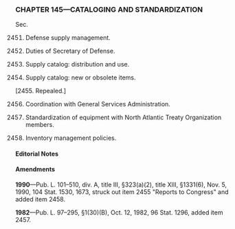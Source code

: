 ### **CHAPTER 145—CATALOGING AND STANDARDIZATION** ###

Sec.

2451. Defense supply management.

2452. Duties of Secretary of Defense.

2453. Supply catalog: distribution and use.

2454. Supply catalog: new or obsolete items.

[2455. Repealed.]

2456. Coordination with General Services Administration.

2457. Standardization of equipment with North Atlantic Treaty Organization members.

2458. Inventory management policies.

#### **Editorial Notes** ####

#### Amendments ####

**1990**—Pub. L. 101–510, div. A, title III, §323(a)(2), title XIII, §1331(6), Nov. 5, 1990, 104 Stat. 1530, 1673, struck out item 2455 "Reports to Congress" and added item 2458.

**1982**—Pub. L. 97–295, §1(30)(B), Oct. 12, 1982, 96 Stat. 1296, added item 2457.